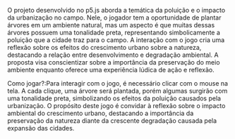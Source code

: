 O projeto desenvolvido no p5.js aborda a temática da poluição e o impacto da urbanização no campo. Nele, o jogador tem a oportunidade de plantar árvores em um ambiente natural, mas um aspecto é que muitas dessas árvores possuem uma tonalidade preta, representando simbolicamente a poluição que a cidade traz para o campo. A interação com o jogo cria uma reflexão sobre os efeitos do crescimento urbano sobre a natureza, destacando a relação entre desenvolvimento e degradação ambiental. A proposta visa conscientizar sobre a importância da preservação do meio ambiente enquanto oferece uma experiência lúdica de ação e reflexão.

Como jogar?:Para interagir com o jogo, é necessário clicar com o mouse na tela. A cada clique, uma árvore será plantada, porém algumas surgirão com uma tonalidade preta, simbolizando os efeitos da poluição causados pela urbanização. O propósito deste jogo é convidar à reflexão sobre o impacto ambiental do crescimento urbano, destacando a importância da preservação da natureza diante da crescente degradação causada pela expansão das cidades.




